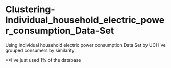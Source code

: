 # Clustering-Individual_household_electric_power_consumption_Data-Set
Using Individual household electric power consumption Data Set by UCI I've grouped consumers by similarity.

**I've just used 1% of the database
